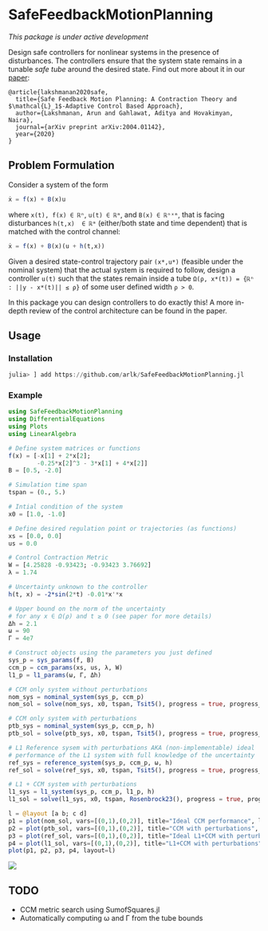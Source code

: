 # SafeFeedbackMotionPlanning

*This package is under active development*

Design safe controllers for nonlinear systems in the presence of disturbances. The controllers ensure that the system state remains in a tunable *safe tube* around the desired state. Find out more about it in our [paper](https://github.com/arlk/SafeFeedbackMotionPlanning/blob/master/arxiv.pdf):
```
@article{lakshmanan2020safe,
  title={Safe Feedback Motion Planning: A Contraction Theory and $\mathcal{L}_1$-Adaptive Control Based Approach},
  author={Lakshmanan, Arun and Gahlawat, Aditya and Hovakimyan, Naira},
  journal={arXiv preprint arXiv:2004.01142},
  year={2020}
}
```
## Problem Formulation
Consider a system of the form
```julia
ẋ = f(x) + B(x)u
```
where `x(t), f(x) ∈ ℝⁿ`, `u(t) ∈ ℝᵐ`, and `B(x) ∈ ℝⁿˣᵐ`, that is facing disturbances `h(t,x)  ∈ ℝᵐ` (either/both state and time dependent) that is matched with the control channel:
```julia
ẋ = f(x) + B(x)(u + h(t,x))
```
Given a desired state-control trajectory pair `(x*,u*)` (feasible under the nominal system) that the actual system is required to follow, design a controller `u(t)` such that the states remain inside a tube `Ω(ρ, x*(t)) = {ℝⁿ : ||y - x*(t)|| ≤ ρ}` of some user defined width `ρ > 0`.

In this package you can design controllers to do exactly this! A more in-depth review of the control architecture can be found in the paper.

## Usage

### Installation

```julia
julia> ] add https://github.com/arlk/SafeFeedbackMotionPlanning.jl
```

### Example

```julia
using SafeFeedbackMotionPlanning
using DifferentialEquations
using Plots
using LinearAlgebra

# Define system matrices or functions
f(x) = [-x[1] + 2*x[2];
        -0.25*x[2]^3 - 3*x[1] + 4*x[2]]
B = [0.5, -2.0]

# Simulation time span
tspan = (0., 5.)

# Intial condition of the system
x0 = [1.0, -1.0]

# Define desired regulation point or trajectories (as functions)
xs = [0.0, 0.0]
us = 0.0

# Control Contraction Metric
W = [4.25828 -0.93423; -0.93423 3.76692]
λ = 1.74

# Uncertainty unknown to the controller
h(t, x) = -2*sin(2*t) -0.01*x'*x

# Upper bound on the norm of the uncertainty
# for any x ∈ Ω(ρ) and t ≥ 0 (see paper for more details)
Δh = 2.1
ω = 90
Γ = 4e7

# Construct objects using the parameters you just defined
sys_p = sys_params(f, B)
ccm_p = ccm_params(xs, us, λ, W)
l1_p = l1_params(ω, Γ, Δh)

# CCM only system without perturbations
nom_sys = nominal_system(sys_p, ccm_p)
nom_sol = solve(nom_sys, x0, tspan, Tsit5(), progress = true, progress_steps = 1)

# CCM only system with perturbations
ptb_sys = nominal_system(sys_p, ccm_p, h)
ptb_sol = solve(ptb_sys, x0, tspan, Tsit5(), progress = true, progress_steps = 1)

# L1 Reference sysem with perturbations AKA (non-implementable) ideal
# performance of the L1 system with full knowledge of the uncertainty
ref_sys = reference_system(sys_p, ccm_p, ω, h)
ref_sol = solve(ref_sys, x0, tspan, Tsit5(), progress = true, progress_steps = 1)

# L1 + CCM system with perturbations
l1_sys = l1_system(sys_p, ccm_p, l1_p, h)
l1_sol = solve(l1_sys, x0, tspan, Rosenbrock23(), progress = true, progress_steps = 1, saveat = 0.01)

l = @layout [a b; c d]
p1 = plot(nom_sol, vars=[(0,1),(0,2)], title="Ideal CCM performance", legend=:none)
p2 = plot(ptb_sol, vars=[(0,1),(0,2)], title="CCM with perturbations", legend=:none)
p3 = plot(ref_sol, vars=[(0,1),(0,2)], title="Ideal L1+CCM with perturbations\n (non-implementable)", legend=:none)
p4 = plot(l1_sol, vars=[(0,1),(0,2)], title="L1+CCM with perturbations", legend=:none)
plot(p1, p2, p3, p4, layout=l)
```

![](https://github.com/arlk/SafeFeedbackMotionPlanning.jl/raw/master/examples/readme_ex.png)

## TODO
 - CCM metric search using SumofSquares.jl
 - Automatically computing ω and Γ from the tube bounds
